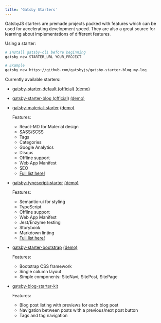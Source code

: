 ```yaml
---
title: 'Gatsby Starters'
---
```


GatsbyJS starters are premade projects packed with features which can be used for accelerating development speed. They are also a great source for learning about implementations of different features.

Using a starter:

```sh
# Install gatsby-cli before beginning
gatsby new STARTER_URL YOUR_PROJECT

# Example
gatsby new https://github.com/gatsbyjs/gatsby-starter-blog my-log
```

Currently available starters:

* [gatsby-starter-default (official)](https://github.com/gatsbyjs/gatsby-starter-default) [(demo)](http://gatsbyjs.github.io/gatsby-starter-default/)
* [gatsby-starter-blog (official)](https://github.com/gatsbyjs/gatsby-starter-blog) [(demo)](http://gatsbyjs.github.io/gatsby-starter-blog/)
* [gatsby-material-starter](https://github.com/Vagr9K/gatsby-material-starter) [(demo)](https://vagr9k.github.io/gatsby-material-starter/)

  Features:
  * React-MD for Material design
  * SASS/SCSS
  * Tags
  * Categories
  * Google Analytics
  * Disqus
  * Offline support
  * Web App Manifest
  * SEO
  * [Full list here!](https://github.com/Vagr9K/gatsby-material-starter#features)

* [gatsby-typescript-starter](https://github.com/fabien0102/gatsby-starter) [(demo)](https://github.com/fabien0102/gatsby-starter)

  Features:
  * Semantic-ui for styling
  * TypeScript
  * Offline support
  * Web App Manifest
  * Jest/Enzyme testing
  * Storybook
  * Markdown linting
  * [Full list here!](https://github.com/fabien0102/gatsby-starter#whats-inside)

* [gatsby-starter-bootstrap](https://github.com/jaxx2104/gatsby-starter-bootstrap) [(demo)](https://jaxx2104.github.io/gatsby-starter-bootstrap/)

  Features:
  * Bootstrap CSS framework
  * Single column layout
  * Simple components: SiteNavi, SitePost, SitePage

* [gatsby-blog-starter-kit](https://github.com/dschau/gatsby-blog-starter-kit)

  Features:
  * Blog post listing with previews for each blog post
  * Navigation between posts with a previous/next post button
  * Tags and tag navigation
